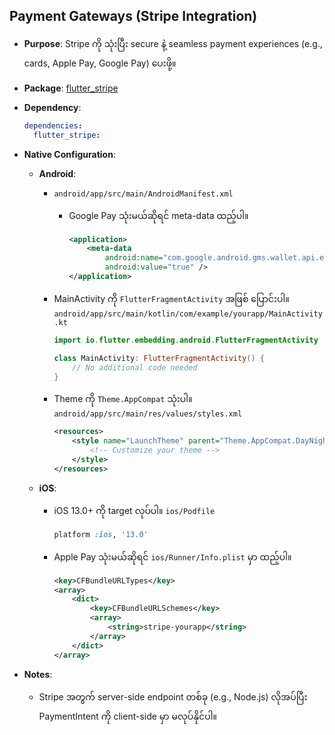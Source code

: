 ## Payment Gateways (Stripe Integration)

- **Purpose**: Stripe ကို သုံးပြီး secure နဲ့ seamless payment experiences (e.g., cards, Apple Pay, Google Pay) ပေးဖို့။
- **Package**: [flutter_stripe](https://pub.dev/packages/flutter_stripe)
- **Dependency**:
  ```yaml
  dependencies:
    flutter_stripe:
  ```
- **Native Configuration**:

  - **Android**:

    - `android/app/src/main/AndroidManifest.xml`
      - Google Pay သုံးမယ်ဆိုရင် meta-data ထည့်ပါ။
        ```xml
        <application>
            <meta-data
                android:name="com.google.android.gms.wallet.api.enabled"
                android:value="true" />
        </application>
        ```
    - MainActivity ကို `FlutterFragmentActivity` အဖြစ် ပြောင်းပါ။ `android/app/src/main/kotlin/com/example/yourapp/MainActivity.kt`

      ```kotlin
      import io.flutter.embedding.android.FlutterFragmentActivity

      class MainActivity: FlutterFragmentActivity() {
          // No additional code needed
      }
      ```

    - Theme ကို `Theme.AppCompat` သုံးပါ။ `android/app/src/main/res/values/styles.xml`
      ```xml
      <resources>
          <style name="LaunchTheme" parent="Theme.AppCompat.DayNight">
              <!-- Customize your theme -->
          </style>
      </resources>
      ```

  - **iOS**:
    - iOS 13.0+ ကို target လုပ်ပါ။ `ios/Podfile`
      ```ruby
      platform :ios, '13.0'
      ```
    - Apple Pay သုံးမယ်ဆိုရင် `ios/Runner/Info.plist` မှာ ထည့်ပါ။
      ```xml
      <key>CFBundleURLTypes</key>
      <array>
          <dict>
              <key>CFBundleURLSchemes</key>
              <array>
                  <string>stripe-yourapp</string>
              </array>
          </dict>
      </array>
      ```

- **Notes**:
  - Stripe အတွက် server-side endpoint တစ်ခု (e.g., Node.js) လိုအပ်ပြီး PaymentIntent ကို client-side မှာ မလုပ်နိုင်ပါ။
